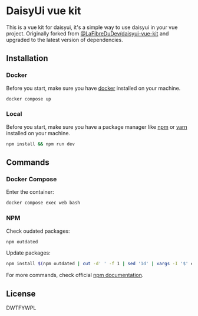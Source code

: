 # DaisyUi vue kit

This is a vue kit for daisyui, it's a simple way to use daisyui in your vue project.
Originally forked from [@LaFibreDuDev/daisyui-vue-kit](https://github.com/LaFibreDuDev/daisyui-vue-kit) and upgraded to the latest version of dependencies.

## Installation

### Docker

Before you start, make sure you have [docker](https://docs.docker.com/get-started/get-docker/) installed on your machine.

```bash
docker compose up
```

### Local

Before you start, make sure you have a package manager like [npm](https://www.npmjs.com/get-npm) or [yarn](https://yarnpkg.com/getting-started/install) installed on your machine.

```bash
npm install && npm run dev
```

## Commands

### Docker Compose

Enter the container:

```bash
docker compose exec web bash
```

### NPM

Check oudated packages:

```bash
npm outdated
```

Update packages:

```bash
npm install $(npm outdated | cut -d' ' -f 1 | sed '1d' | xargs -I '$' echo '$@latest' | xargs echo)
```

For more commands, check official [npm documentation](https://docs.npmjs.com/cli-documentation/cli).

## License

DWTFYWPL
